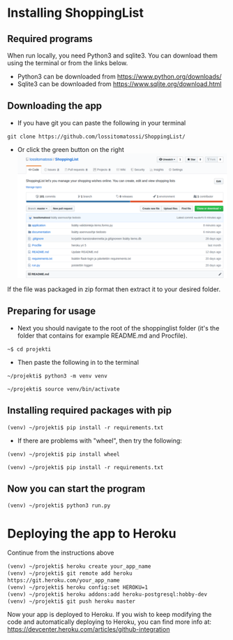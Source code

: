 # Installing ShoppingList

## Required programs
When run locally, you need Python3 and sqlite3. You can download them using the terminal or from the links below.
- Python3 can be downloaded from https://www.python.org/downloads/
- Sqlite3 can be downloaded from https://www.sqlite.org/download.html

## Downloading the app
- If you have git you can paste the following in your terminal
```
git clone https://github.com/lossitomatossi/ShoppingList/
```

- Or click the green button on the right
![ShoppingList frontpage](https://github.com/lossitomatossi/ShoppingList/blob/master/documentation/Pictures/asennusohje1.png)

If the file was packaged in zip format then extract it to your desired folder.

## Preparing for usage
- Next you should navigate to the root of the shoppinglist folder (it's the folder that contains for example README.md and Procfile).
```
~$ cd projekti
```
- Then paste the following in to the terminal
```
~/projekti$ python3 -m venv venv
```
```
~/projekti$ source venv/bin/activate
```
## Installing required packages with pip
```
(venv) ~/projekti$ pip install -r requirements.txt
```
- If there are problems with "wheel", then try the following:
```
(venv) ~/projekti$ pip install wheel
```
```
(venv) ~/projekti$ pip install -r requirements.txt
```
## Now you can start the program

```
(venv) ~/projekti$ python3 run.py
```

# Deploying the app to Heroku
Continue from the instructions above

```
(venv) ~/projekti$ heroku create your_app_name
(venv) ~/projekti$ git remote add heroku https://git.heroku.com/your_app_name
(venv) ~/projekti$ heroku config:set HEROKU=1
(venv) ~/projekti$ heroku addons:add heroku-postgresql:hobby-dev
(venv) ~/projekti$ git push heroku master
```
Now your app is deployed to Heroku. If you wish to keep modifying the code and automatically deploying to Heroku, you can find more info at: https://devcenter.heroku.com/articles/github-integration
